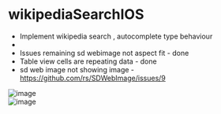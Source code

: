 # wikipediaSearchIOS

 - Implement wikipedia search , autocomplete type behaviour
 -
 - Issues remaining sd webimage not aspect fit - done
 - Table view cells are repeating data - done
 - sd web image not showing image - https://github.com/rs/SDWebImage/issues/9


![image](http://imgur.com/wf07sr5.gif)    
![image](http://imgur.com/gTTehrI.gif)

